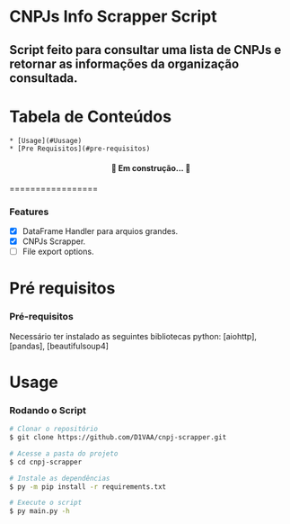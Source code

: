 # CNPJs Info Scrapper Script

## Script feito para consultar uma lista de CNPJs e retornar as informações da organização consultada.
Tabela de Conteúdos
=================
<!--ts-->

    * [Usage](#Uusage)
    * [Pre Requisitos](#pre-requisitos)

<!--te-->
<h4 align="center"> 
   🚀 Em construção...  🚧
</h4>
=================

### Features

- [x] DataFrame Handler para arquios grandes.
- [x] CNPJs Scrapper.
- [ ] File export options.

Pré requisitos
=================
### Pré-requisitos

Necessário ter instalado as seguintes bibliotecas python:
[aiohttp], [pandas], [beautifulsoup4]

Usage
=================
### Rodando o Script

```bash
# Clonar o repositório
$ git clone https://github.com/D1VAA/cnpj-scrapper.git

# Acesse a pasta do projeto
$ cd cnpj-scrapper

# Instale as dependências
$ py -m pip install -r requirements.txt

# Execute o script
$ py main.py -h
